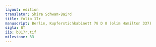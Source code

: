 ```yaml
---
layout: edition
translator: Shira Schwam-Baird
title: folio 17r
manuscript: Berlin, Kupferstichkabinett 78 D 8 (olim Hamilton 337)
sigla: BT
iip: b017r.tif
milestone: 33
---
```

